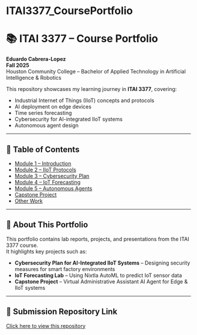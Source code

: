 # ITAI3377_CoursePortfolio

# 📚 ITAI 3377 – Course Portfolio
**Eduardo Cabrera-Lopez**  
**Fall 2025**  
Houston Community College – Bachelor of Applied Technology in Artificial Intelligence & Robotics

This repository showcases my learning journey in **ITAI 3377**, covering:
- Industrial Internet of Things (IIoT) concepts and protocols
- AI deployment on edge devices
- Time series forecasting
- Cybersecurity for AI-integrated IIoT systems
- Autonomous agent design

---

## 📂 Table of Contents
- [Module 1 – Introduction](./Module1_Intro)
- [Module 2 – IIoT Protocols](./Module2_IIoT_Protocols)
- [Module 3 – Cybersecurity Plan](./Module3_Cybersecurity)
- [Module 4 – IoT Forecasting](./Module4_Forecasting)
- [Module 5 – Autonomous Agents](./Module5_AutonomousAgents)
- [Capstone Project](./Capstone)
- [Other Work](./Other)

---

## 📌 About This Portfolio
This portfolio contains lab reports, projects, and presentations from the ITAI 3377 course.  
It highlights key projects such as:
- **Cybersecurity Plan for AI-Integrated IIoT Systems** – Designing security measures for smart factory environments
- **IoT Forecasting Lab** – Using Nixtla AutoML to predict IoT sensor data
- **Capstone Project** – Virtual Administrative Assistant AI Agent for Edge & IIoT systems

---

## 🔗 Submission Repository Link
[Click here to view this repository](https://github.com/Cabrera9114/ITAI3377_CoursePortfolio)

